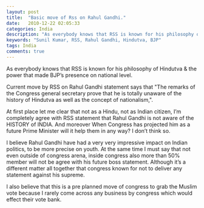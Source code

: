 ```yaml
---
layout: post
title:  "Basic move of Rss on Rahul Gandhi."
date:   2010-12-22 02:05:33
categories: India
description: "As everybody knows that RSS is known for his philosophy of Hindutva & the power that made BJP’s presence on national level."
keywords: "Sunil Kumar, RSS, Rahul Gandhi, Hindutva, BJP"
tags: India
comments: true
---
```


As everybody knows that RSS is known for his philosophy of Hindutva & the power that made BJP’s presence on national level.

Current move by RSS on Rahul Gandhi statement says that "The remarks of the Congress general secretary prove that he is totally unaware of the history of Hindutva as well as the concept of nationalism,".

At first place let me clear that not as a Hindu, not as Indian citizen, I’m completely agree with RSS statement that Rahul Gandhi is not aware of the HISTORY of INDIA. And moreover When Congress has projected him as a future Prime Minister will it help them in any way? I don’t think so.

I believe Rahul Gandhi have had a very very impressive impact on Indian politics, to be more precise on youth. At the same time I must say that not even outside of congress arena, inside congress also more than 50% member will not be agree with his future boss statement. Although it’s a different matter all together that congress known for not to deliver any statement against his supreme.

I also believe that this is a pre planned move of congress to grab the Muslim vote because I rarely come across any business by congress which would effect their vote bank.
